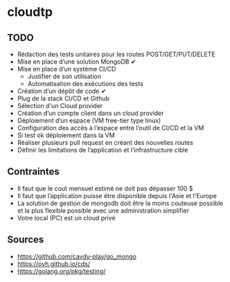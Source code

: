# cloudtp

## TODO

* Rédaction des tests unitaires pour les routes POST/GET/PUT/DELETE
* Mise en place d’une solution MongoDB ✔
* Mise en place d’un système CI/CD
  * Justifier de son utilisation
  * Automatisation des exécutions des tests
* Création d‘un dépôt de code ✔
* Plug de la stack CI/CD et Github
* Sélection d'un Cloud provider
* Création d’un compte client dans un cloud provider
* Déploiement d’un espace (VM free-tier type linux)
* Configuration des accès à l’espace entre l’outil de CI/CD et la VM
* Si test ok déploiement dans la VM
* Réaliser plusieurs pull request en créant des nouvelles routes
* Définir les limitations de l’application et l’infrastructure cible

## Contraintes

* Il faut que le cout mensuel estimé ne doit pas dépasser 100 $
* Il faut que l’application puisse être disponible depuis l'Asie et l'Europe
* La solution de gestion de mongodb doit être la moins couteuse possible et la plus flexible possible avec une administration simplifier
* Votre local (PC) est un cloud privé

## Sources

* https://github.com/cavdy-play/go_mongo
* https://ovh.github.io/cds/
* https://golang.org/pkg/testing/
